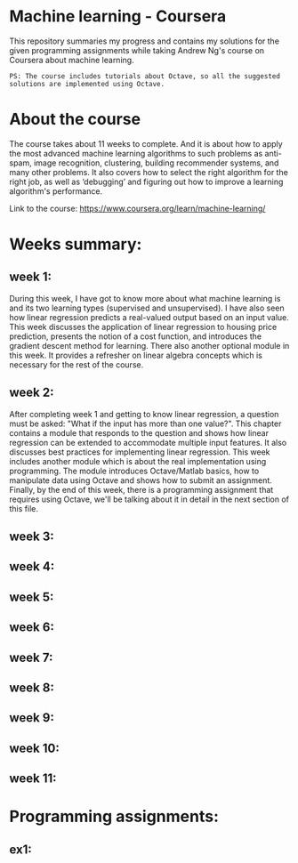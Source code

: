 # Machine learning - Coursera

This repository summaries my progress and contains my solutions for the given programming assignments while taking Andrew Ng's course on Coursera about machine learning.
```
PS: The course includes tutorials about Octave, so all the suggested solutions are implemented using Octave. 
```

# About the course

The course takes about 11 weeks to complete. And it is about how to apply the most advanced machine learning algorithms to such problems as anti-spam, image recognition, clustering, building recommender systems, and many other problems. It also covers how to select the right algorithm for the right job, as well as ‘debugging’ and figuring out how to improve a learning algorithm's performance.

Link to the course: https://www.coursera.org/learn/machine-learning/

# Weeks summary:

## week 1:
During this week, I have got to know more about what machine learning is and its two learning types (supervised and unsupervised). I have also seen how linear regression predicts a real-valued output based on an input value. This week discusses the application of linear regression to housing price prediction, presents the notion of a cost function, and introduces the gradient descent method for learning. 
There also another optional module in this week. It provides a refresher on linear algebra concepts which is necessary for the rest of the course.

## week 2:
After completing week 1 and getting to know linear regression, a question must be asked: "What if the input has more than one value?". This chapter contains a module that responds to the question and shows how linear regression can be extended to accommodate multiple input features. It also discusses best practices for implementing linear regression.
This week includes another module which is about the real implementation using programming. The module introduces Octave/Matlab basics, how to manipulate data using Octave and shows how to submit an assignment. 
Finally, by the end of this week, there is a programming assignment that requires using Octave, we'll be talking about it in detail in the next section of this file.

## week 3:

## week 4:

## week 5:

## week 6:

## week 7:

## week 8:

## week 9:

## week 10:

## week 11:

# Programming assignments:

## ex1:
    
